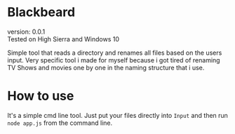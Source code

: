Blackbeard
==========
version: 0.0.1</br >
Tested on High Sierra and Windows 10

Simple tool that reads a directory and renames all files based on the users input.
Very specific tool i made for myself because i got tired of renaming TV Shows and movies one by one in the naming structure that i use.

How to use
==========
It's a simple cmd line tool. Just put your files directly into `Input` and then run
`node app.js` from the command line.
